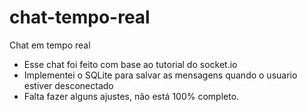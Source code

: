 # chat-tempo-real
Chat em tempo real
* Esse chat foi feito com base ao tutorial do socket.io
* Implementei o SQLite para salvar as mensagens quando o usuario estiver desconectado
* Falta fazer alguns ajustes, não está 100% completo.
